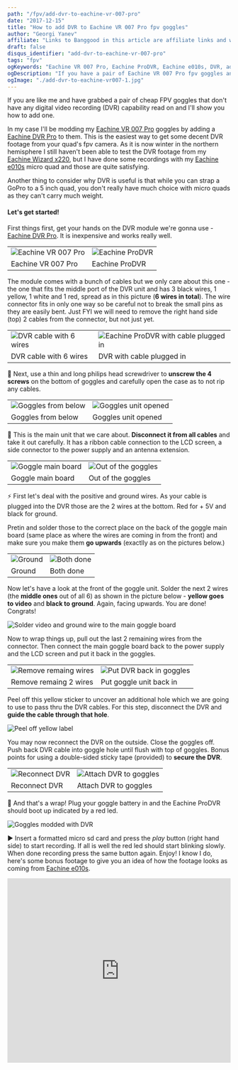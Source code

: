 ```yaml
---
path: "/fpv/add-dvr-to-eachine-vr-007-pro"
date: "2017-12-15"
title: "How to add DVR to Eachine VR 007 Pro fpv goggles"
author: "Georgi Yanev"
affiliate: "Links to Banggood in this article are affiliate links and would support the blog if used to make a purchase."
draft: false
disqus_identifier: "add-dvr-to-eachine-vr-007-pro"
tags: "fpv"
ogKeywords: "Eachine VR 007 Pro, Eachine ProDVR, Eachine e010s, DVR, add dvr to goggles, mod eachine goggles with dvr, connect ProDVR to Eachine VR 007 Pro, micro quad, micro drone footage, DIY, cheap DVR, cheap FPV goggles with DVR, how to mod fpv goggles with dvr"
ogDescription: "If you have a pair of Eachine VR 007 Pro fpv goggles and want to mod it with DVR then this one is for you."
ogImage: "./add-dvr-to-eachine-vr007-1.jpg"
---
```


If you are like me and have grabbed a pair of cheap FPV goggles that don't have any digital video recording (DVR) capability read on and I'll show you how to add one.

In my case I'll be modding my [Eachine VR 007 Pro][1] goggles by adding a [Eachine DVR Pro][2] to them. This is the easiest way to get some decent DVR footage from your quad's fpv camera. As it is now winter in the northern hemisphere I still haven't been able to test the DVR footage from my [Eachine Wizard x220][3], but I have done some recordings with my [Eachine e010s][4] micro quad and those are quite satisfying.

Another thing to consider why DVR is useful is that while you can strap a GoPro to a 5 inch quad, you don't really have much choice with micro quads as they can't carry much weight.

#### Let's get started!

First things first, get your hands on the DVR module we're gonna use - [Eachine DVR Pro][2]. It is inexpensive and works really well.

|                                                       |                                                   |
| ----------------------------------------------------- | ------------------------------------------------- |
| ![Eachine VR 007 Pro](add-dvr-to-eachine-vr007-1.jpg) | ![Eachine ProDVR](add-dvr-to-eachine-vr007-2.jpg) |
| Eachine VR 007 Pro                                    | Eachine ProDVR                                    |

The module comes with a bunch of cables but we only care about this one - the one that fits the middle port of the DVR unit and has 3 black wires, 1 yellow, 1 white and 1 red, spread as in this picture (**6 wires in total**). The wire connector fits in only one way so be careful not to break the small pins as they are easily bent. Just FYI we will need to remove the right hand side (top) 2 cables from the connector, but not just yet.

|                                                           |                                                                         |
| --------------------------------------------------------- | ----------------------------------------------------------------------- |
| ![DVR cable with 6 wires](add-dvr-to-eachine-vr007-4.jpg) | ![Eachine ProDVR with cable plugged in](add-dvr-to-eachine-vr007-7.jpg) |
| DVR cable with 6 wires                                    | DVR with cable plugged in                                               |

🔩 Next, use a thin and long philips head screwdriver to **unscrew the 4 screws** on the bottom of goggles and carefully open the case as to not rip any cables.

|                                                       |                                                        |
| ----------------------------------------------------- | ------------------------------------------------------ |
| ![Goggles from below](add-dvr-to-eachine-vr007-5.jpg) | ![Goggles unit opened](add-dvr-to-eachine-vr007-6.jpg) |
| Goggles from below                                    | Goggles unit opened                                    |

🔌 This is the main unit that we care about. **Disconnect it from all cables** and take it out carefully. It has a ribbon cable connection to the LCD screen, a side connector to the power supply and an antenna extension.

|                                                      |                                                       |
| ---------------------------------------------------- | ----------------------------------------------------- |
| ![Goggle main board](add-dvr-to-eachine-vr007-8.jpg) | ![Out of the goggles](add-dvr-to-eachine-vr007-9.jpg) |
| Goggle main board                                    | Out of the goggles                                    |

⚡ First let's deal with the positive and ground wires. As your cable is plugged into the DVR those are the 2 wires at the bottom. Red for + 5V and black for ground.

Pretin and solder those to the correct place on the back of the goggle main board (same place as where the wires are coming in from the front) and make sure you make them **go upwards** (exactlly as on the pictures below.)

|                                            |                                               |
| ------------------------------------------ | --------------------------------------------- |
| ![Ground](add-dvr-to-eachine-vr007-13.jpg) | ![Both done](add-dvr-to-eachine-vr007-14.jpg) |
| Ground                                     | Both done                                     |

Now let's have a look at the front of the goggle unit. Solder the next 2 wires (the **middle ones** out of all 6) as shown in the picture below - **yellow goes to video** and **black to ground**. Again, facing upwards. You are done! Congrats!

![Solder video and ground wire to the main goggle board](add-dvr-to-eachine-vr007-15.jpg)

Now to wrap things up, pull out the last 2 remaining wires from the connector. Then connect the main goggle board back to the power supply and the LCD screen and put it back in the goggles.

|                                                          |                                                             |
| -------------------------------------------------------- | ----------------------------------------------------------- |
| ![Remove remaing wires](add-dvr-to-eachine-vr007-16.jpg) | ![Put DVR back in goggles](add-dvr-to-eachine-vr007-18.jpg) |
| Remove remaing 2 wires                                   | Put goggle unit back in                                     |

Peel off this yellow sticker to uncover an additional hole which we are going to use to pass thru the DVR cables. For this step, disconnect the DVR and **guide the cable through that hole**.

![Peel off yellow label](add-dvr-to-eachine-vr007-17.jpg)

You may now reconnect the DVR on the outside. Close the goggles off. Push back DVR cable into goggle hole until flush with top of goggles. Bonus points for using a double-sided sticky tape (provided) to **secure the DVR**.

|                                                   |                                                           |
| ------------------------------------------------- | --------------------------------------------------------- |
| ![Reconnect DVR](add-dvr-to-eachine-vr007-19.jpg) | ![Attach DVR to goggles](add-dvr-to-eachine-vr007-20.jpg) |
| Reconnect DVR                                     | Attach DVR to goggles                                     |

🎁 And that's a wrap! Plug your goggle battery in and the Eachine ProDVR should boot up indicated by a red led.

![Goggles modded with DVR](add-dvr-to-eachine-vr007-21.jpg)

▶️ Insert a formatted micro sd card and press the _play_ button (right hand side) to start recording. If all is well the red led should start blinking slowly. When done recording press the same button again. Enjoy! I know I do, here's some bonus footage to give you an idea of how the footage looks as coming from [Eachine e010s][4].

<iframe width="100%" height="415" src="https://www.youtube.com/embed/S8PR-br194c?rel=0" frameborder="0" allowfullscreen></iframe>

[0]: Linkslist
[1]: https://goo.gl/JKZ8X1
[2]: https://goo.gl/xWxRp6
[3]: https://goo.gl/5F1ezJ
[4]: https://goo.gl/QDeZmM

